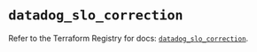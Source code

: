 # `datadog_slo_correction`

Refer to the Terraform Registry for docs: [`datadog_slo_correction`](https://registry.terraform.io/providers/datadog/datadog/3.41.0/docs/resources/slo_correction).
